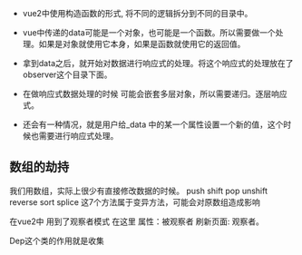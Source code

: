 - vue2中使用构造函数的形式, 将不同的逻辑拆分到不同的目录中。

- vue中传递的data可能是一个对象，也可能是一个函数。所以需要做一个处理。如果是对象就使用它本身，如果是函数就使用它的返回值。

- 拿到data之后，就开始对数据进行响应式的处理。将这个响应式的处理放在了observer这个目录下面。

- 在做响应式数据处理的时候 可能会嵌套多层对象，所以需要递归。逐层响应式。

- 还会有一种情况，就是用户给_data 中的某一个属性设置一个新的值，这个时候也需要进行响应式处理。
  
## 数组的劫持
我们用数组，实际上很少有直接修改数据的时候。
push shift pop unshift reverse sort splice 这7个方法属于变异方法，可能会对原数组造成影响

在vue2中 用到了观察者模式 在这里 属性：被观察者  刷新页面: 观察者。

Dep这个类的作用就是收集